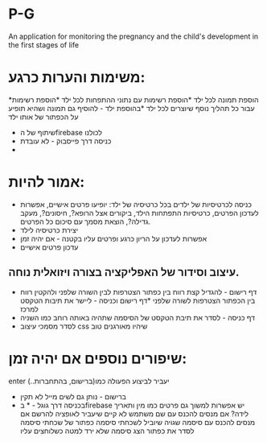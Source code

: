 # P-G
An application for monitoring the pregnancy and the child's development in the first stages of life

# משימות והערות כרגע:
*הוספת תמונה לכל ילד
*הוספת רשימות עם נתוני ההתפחות לכל ילד
*הוספת רשימות עבור כל תהליך נוסף שיוצרים לכל ילד
*בהוספת ילד - להוסיף גם תמונה ושהיא תופיע על הכפתור של אותו ילד
* שיתוף של הfirebase לכולנו
* כניסה דרך פייסבוק - לא עובדת
* 
# אמור להיות:
* כניסה לכרטיסיות של ילדים
בכל כרטיסיה של ילד: יופיעו פרטים אישיים, אפשרות לעדכון הפרטים, כרטיסיות התפתחות הילד, ביקורים אצל הרופא?, חיסונים?, מעקב גדילה?, הוצאת מסמך עם סיכום כל הפרטים.
* יצירת כרטיסיה לילד
* אפשרות לעדכון על הריון כרגע ופרטים עליו בקטנה - אם יהיה זמן
* עדכון פרטים אישיים

## עיצוב וסידור של האפליקציה בצורה ויזואלית נוחה.
* דף רישום - להגדיל קצת רווח בין כפתור הצטרפות לבין השורה שלפני ולהקטין רווח בין הכפתור הצטרפות לשורה שלפני
 *דף רישום וכניסה - ליישר את תיבות הטקסט למרכז
* דף כניסה - לסדר את תיבת הטקסט של הסיסמה שתהיה באותה רוחב כמו השניה
* לסדר מסמכי עיצוב css שיהיו מאורגנים טוב


# שיפורים נוספים אם יהיה זמן:
enter יעביר לביצוע הפעולה כמו(ברישום, בהתחברות..)
* ברישום - נותן גם לשים מייל לא תקין
* בכניסה דרך גוגל - * בfirebase יש אפשרות למשוך גם פרטים כמו מין ותאריך לידה?
אם מנסים להכנס עם שם משתמש לא קיים שיעביר לאופציה להרשם
אם מנסים להכנס עם סיסמה שגויה שיוביל לשכחתי סיסמה
כפתור של שכחתי סיסמה
לסדר את כפתור הצג סיסמה שלא ירד למטה כשלוחצים עליו
